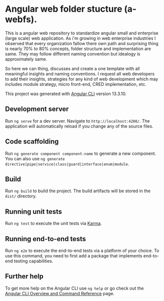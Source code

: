 # Angular web folder stucture (a-webfs).
This is a angular web repository to standardize angular small and enterprise (large scale) web application. As i'm growing in web enterprise industries I observed that every organization fallow there own path and surprising thing is nearly 70% to 80% concepts, folder structure and implementation are same. They may follow different naming convention but idealogy is approximately same.

So here we can thing, discusses and create a one template with all meaningful insights and naming conventions. I request all web developers to add their insights, strategies for any kind of web development which may includes module strategy, micro front-end, CRED implementation, etc.

This project was generated with [Angular CLI](https://github.com/angular/angular-cli) version 13.3.10.

## Development server

Run `ng serve` for a dev server. Navigate to `http://localhost:4200/`. The application will automatically reload if you change any of the source files.

## Code scaffolding

Run `ng generate component component-name` to generate a new component. You can also use `ng generate directive|pipe|service|class|guard|interface|enum|module`.

## Build

Run `ng build` to build the project. The build artifacts will be stored in the `dist/` directory.

## Running unit tests

Run `ng test` to execute the unit tests via [Karma](https://karma-runner.github.io).

## Running end-to-end tests

Run `ng e2e` to execute the end-to-end tests via a platform of your choice. To use this command, you need to first add a package that implements end-to-end testing capabilities.

## Further help

To get more help on the Angular CLI use `ng help` or go check out the [Angular CLI Overview and Command Reference](https://angular.io/cli) page.
